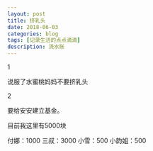 ```yaml
---
layout: post
title: 挤乳头
date: 2018-06-03
categories: blog
tags: [记录生活的点点滴滴]
description: 流水账
---
```


1 

说服了水蜜桃妈妈不要挤乳头

2

要给安安建立基金。

目前我这里有5000块

付娜：1000
三叔：3000
小雪：500
小韵姐：500




